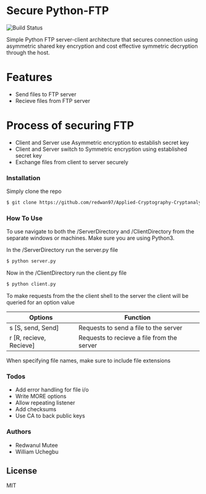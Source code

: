 # Secure Python-FTP
![Build Status](https://travis-ci.org/joemccann/dillinger.svg?branch=master)

Simple Python FTP server-client architecture that secures connection using asymmetric 
shared key encryption and cost effective symmetric decryption through the host.   

# Features
  - Send files to FTP server
  - Recieve files from FTP server

  # Process of securing FTP
  - Client and Server use Asymmetric encryption to establish secret key
  - Client and Server switch to Symmetric encryption using established secret key
  - Exchange files from client to server securely
  
### Installation
Simply clone the repo

```sh
$ git clone https://github.com/redwan97/Applied-Cryptography-Cryptanalysis-Project-2.git
```

### How To Use
To use navigate to both the /ServerDirectory and /ClientDirectory from the separate windows or machines. 
Make sure you are using Python3.

In the /ServerDirectory run the server.py file
```sh
$ python server.py
```

Now in the /ClientDirectory run the client.py file
```sh
$ python client.py
```

To make requests from the the client shell to the server the client will be queried for an option value

|         Options         |                 Function                   |
|         -------         |                 --------                   |
| s [S, send, Send]       | Requests to send a file to the server      |
| r [R, recieve, Recieve] | Requests to recieve a file from the server |

When specifying file names, make sure to include file extensions

### Todos
 - Add error handling for file i/o 
 - Write MORE options
 - Allow repeating listener
 - Add checksums
 - Use CA to back public keys
 
### Authors
 - Redwanul Mutee
 - William Uchegbu


License
----

MIT




